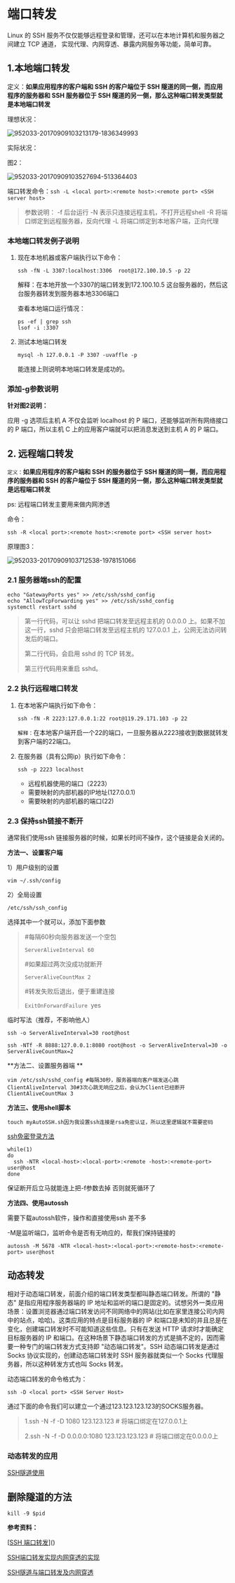#  端口转发

Linux 的 SSH 服务不仅仅能够远程登录和管理，还可以在本地计算机和服务器之间建立 TCP 通道， 实现代理、内网穿透、暴露内网服务等功能，简单可靠。

## 1.本地端口转发

定义：**如果应用程序的客户端和 SSH 的客户端位于 SSH 隧道的同一侧，而应用程序的服务器和 SSH 服务器位于 SSH 隧道的另一侧，那么这种端口转发类型就是本地端口转发**

理想状况：

![952033-20170909103213179-1836349993](https://cdn.jsdelivr.net/gh/momo13795/upic_picture@master/uPic/952033-20170909103213179-1836349993.png)

实际状况：

图2：

![952033-20170909103527694-513364403](https://cdn.jsdelivr.net/gh/momo13795/upic_picture@master/uPic/952033-20170909103527694-513364403.png)



端口转发命令：`ssh -L <local port>:<remote host>:<remote port> <SSH server host>`

> 参数说明：
> -f 后台运行
> -N 表示只连接远程主机，不打开远程shell
> -R 将端口绑定到远程服务器，反向代理
> -L 将端口绑定到本地客户端，正向代理

### 本地端口转发例子说明

1. 现在本地机器或客户端执行以下命令：

   `ssh -fN -L 3307:localhost:3306  root@172.100.10.5 -p 22`

   解释：在本地开放一个3307的端口转发到172.100.10.5 这台服务器的，然后这台服务器转发到服务器本地3306端口

   查看本地端口运行情况：

   ```shell
   ps -ef | grep ssh
   lsof -i :3307
   ```

2. 测试本地端口转发

   `mysql -h 127.0.0.1 -P 3307 -uvaffle -p`

   能连接上则说明本地端口转发是成功的。



### 添加-g参数说明

**针对图2说明：**

应用 -g 选项后主机 A 不仅会监听 localhost 的 P 端口，还能够监听所有网络接口的 P 端口，所以主机 C 上的应用客户端就可以把消息发送到主机 A 的 P 端口。



## 2. 远程端口转发

`定义：`**如果应用程序的客户端和 SSH 的服务器位于 SSH 隧道的同一侧，而应用程序的服务器和 SSH 的客户端位于 SSH 隧道的另一侧，那么这种端口转发类型就是远程端口转发**

ps: 远程端口转发主要用来做内网渗透

命令：

`ssh -R <local port>:<remote host>:<remote port> <SSH server host>`

原理图3：

![952033-20170909103712538-1978151066](https://cdn.jsdelivr.net/gh/momo13795/upic_picture@master/uPic/952033-20170909103712538-1978151066.png)

### 2.1 服务器端ssh的配置

```shell
echo "GatewayPorts yes" >> /etc/ssh/sshd_config
echo "AllowTcpForwarding yes" >> /etc/ssh/sshd_config
systemctl restart sshd
```


> 第一行代码，可以让 sshd 把端口转发至远程主机的 0.0.0.0 上。如果不加这一行，sshd 只会把端口转发至远程主机的 127.0.0.1 上，公网无法访问转发后的端口。
>
> 第二行代码，会启用 sshd 的 TCP 转发。
>
> 第三行代码用来重启 sshd。

### 2.2 执行远程端口转发

1. 在本地客户端执行如下命令：

   `ssh -fN -R 2223:127.0.0.1:22 root@119.29.171.103 -p 22`

   `解释：`在本地客户端开启一个22的端口，一旦服务器从2223接收到数据就转发到客户端的22端口。

2. 在服务器（具有公网ip）执行如下命令：

   `ssh -p 2223 localhost`

   - 远程机器使用的端口（2223）
   - 需要映射的内部机器的IP地址(127.0.0.1)
   - 需要映射的内部机器的端口(22)

### 2.3 **保持ssh链接不断开**

通常我们使用ssh 链接服务器的时候，如果长时间不操作，这个链接是会关闭的。

**方法一、设置客户端**

1）用户级别的设置

```
vim ~/.ssh/config
```

2）全局设置

```
/etc/ssh/ssh_config
```

选择其中一个就可以，添加下面参数

> #每隔60秒向服务器发送一个空包
>
> ``ServerAliveInterval 60``
>
> #如果超过两次没成功就断开
>
> ``ServerAliveCountMax 2``
>
> #转发失败后退出，便于重建连接
>
> ``ExitOnForwardFailure ``yes

临时写法（推荐，不影响他人）

`ssh -o ServerAliveInterval=30 root@host`

`ssh -NTf -R 8888:127.0.0.1:8080 root@host -o ServerAliveInterval=30 -o ServerAliveCountMax=2`

**方法二、设置服务器端
**

```
vim /etc/ssh/sshd_config #每隔30秒，服务器端向客户端发送心跳ClientAliveInterval 30#3次心跳无响应之后，会认为Client已经断开ClientAliveCountMax 3
```

**方法三、使用shell脚本**

```
touch myAutoSSH.sh因为我设置ssh连接是rsa免密认证，所以这里逻辑就不需要密码
```

[ssh免密登录方法](https://www.jb51.net/article/168656.htm)

```
while(1)
do
  ssh -NTR <local-host>:<local-port>:<remote -host>:<remote-port> user@host
done

```

保证断开后立马就能连上把-f参数去掉 否则就死循环了

**方法四、使用autossh**

需要下载autossh软件，操作和直接使用ssh 差不多

-M是监听端口，监听命令是否有无响应的，帮我们保持链接的

```
autossh -M 5678 -NTR <local-host>:<local-port>:<remote-host>:<remote-port> user@host

```

## 动态转发

相对于动态端口转发，前面介绍的端口转发类型都叫静态端口转发。所谓的 "静态" 是指应用程序服务器端的 IP 地址和监听的端口是固定的。试想另外一类应用场景：设置浏览器通过端口转发访问不同网络中的网站(比如在家里连接公司内网中的站点，哈哈)。这类应用的特点是目标服务器的 IP 和端口是未知的并且总是在变化，创建端口转发时不可能知道这些信息。只有在发送 HTTP 请求时才能确定目标服务器的 IP 和端口。在这种场景下静态端口转发的方式是搞不定的，因而需要一种专门的端口转发方式支持即 "动态端口转发"。SSH 动态端口转发是通过 Socks 协议实现的，创建动态端口转发时 SSH 服务器就类似一个 Socks 代理服务器，所以这种转发方式也叫 Socks 转发。

动态端口转发的命令格式为：

`ssh -D <local port> <SSH Server Host>`

通过下面的命令我们可以建立一个通过123.123.123.123的SOCKS服务器。

> 1.ssh -N -f -D 1080 123.123.123 # 将端口绑定在127.0.0.1上
>
> 2.ssh -N -f -D 0.0.0.0:1080 123.123.123.123 # 将端口绑定在0.0.0.0上

### 动态转发的应用

[SSH隧道使用](https://juejin.im/post/6844903711118983176)

## 删除隧道的方法

`kill -9 $pid`

**参考资料：**

[[SSH 端口转发](https://www.cnblogs.com/sparkdev/p/7497388.html)]()

[SSH端口转发实现内网穿透的实现](https://www.jb51.net/article/168657.htm)

[SSH隧道与端口转发及内网穿透](https://blog.creke.net/722.html)

